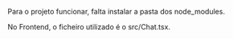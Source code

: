 Para o projeto funcionar, falta instalar a pasta dos node_modules.

No Frontend, o ficheiro utilizado é o src/Chat.tsx.
